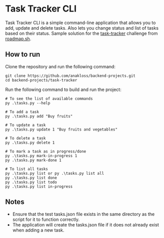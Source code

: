 # Task Tracker CLI
Task Tracker CLI is a simple command-line application that allows you to add, update and delete tasks. Also lets you change status and list of tasks based on their status.
Sample solution for the [task-tracker](https://roadmap.sh/projects/task-tracker) challenge from [roadmap.sh](https://roadmap.sh/).

## How to run
Clone the repository and run the following command:
```
git clone https://github.com/anakloss/backend-projects.git
cd backend-projects/task-tracker
```
Run the following command to build and run the project:
```
# To see the list of available commands
py .\tasks.py --help

# To add a task
py .\tasks.py add "Buy fruits"

# To update a task
py .\tasks.py update 1 "Buy fruits and vegetables"

# To delete a task
py .\tasks.py delete 1

# To mark a task as in progress/done
py .\tasks.py mark-in-progress 1
py .\tasks.py mark-done 1

# To list all tasks
py .\tasks.py list or py .\tasks.py list all
py .\tasks.py list done
py .\tasks.py list todo
py .\tasks.py list in-progress
```

## Notes
* Ensure that the test tasks.json file exists in the same directory as the script for it to function correctly.
* The application will create the tasks.json file if it does not already exist when adding a new task.